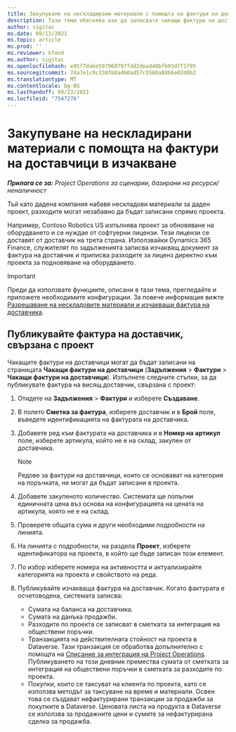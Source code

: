 ```yaml
---
title: Закупуване на нескладирани материали с помощта на фактури на доставчици в изчакване
description: Тази тема обяснява как да записвате чакащи фактури на доставчици.
author: sigitac
ms.date: 09/13/2021
ms.topic: article
ms.prod: ''
ms.reviewer: kfend
ms.author: sigitac
ms.openlocfilehash: e95f7dabe597968707fdd2dead40bfb93d7f1f95
ms.sourcegitcommit: 74a7e1c9c338fb8a4b0ad57c5560a88b6e02d0b2
ms.translationtype: MT
ms.contentlocale: bg-BG
ms.lasthandoff: 09/23/2021
ms.locfileid: "7547276"
---
```

# <a name="purchase-non-stocked-materials-using-a-pending-vendor-invoice"></a>Закупуване на нескладирани материали с помощта на фактури на доставчици в изчакване

_**Прилага се за:** Project Operations за сценарии, базирани на ресурси/неналичност_

Тъй като дадена компания набавя нескладови материали за даден проект, разходите могат незабавно да бъдат записани спрямо проекта. 

Например, Contoso Robotics US изпълнява проект за обновяване на оборудването и се нуждае от софтуерни лицензи. Тези лицензи се доставят от доставчик на трета страна.  Използвайки Dynamics 365 Finance, служителят по задълженията записва изчакващ документ за фактура на доставчик и приписва разходите за лиценз директно към проекта за подновяване на оборудването. 

> [!IMPORTANT]
> Преди да използвате функциите, описани в тази тема, прегледайте и приложете необходимите конфигурации. За повече информация вижте [Разрешаване на нескладовите материали и изчакващи фактура на доставчика](configure-materials-nonstocked.md). 

## <a name="post-a-project-related-pending-vendor-invoice"></a>Публикувайте фактура на доставчик, свързана с проект 

Чакащите фактури на доставчици могат да бъдат записани на страницата **Чакащи фактури на доставчици** (**Задължения** > **Фактури** > **Чакащи фактури на доставчици**). Изпълнете следните стъпки, за да публикувате фактура на висящ доставчик, свързана с проект:

1. Отидете на **Задължения** > **Фактури** и изберете **Създаване**. 
2. В полето **Сметка за фактура**, изберете доставчик и в **Брой** поле, въведете идентификацията на фактурата на доставчика.
3. Добавете ред към фактурата на доставчика и в **Номер на артикул** поле, изберете артикула, който не е на склад, закупен от доставчика. 

    > [!NOTE]
    > Редове за фактури на доставчици, които се основават на категория на поръчката, не могат да бъдат записани в проекта. 
    
5. Добавете закупеното количество. Системата ще попълни единичната цена въз основа на конфигурацията на цената на артикула, която не е на склад. 
6. Проверете общата сума и други необходими подробности на линията.
7. На линията с подробности, на раздела **Проект**, изберете идентификатора на проекта, в който ще бъде записан този елемент.
8. По избор изберете номера на активността и актуализирайте категорията на проекта и свойството на реда.
9. Публикувайте изчакваща фактура на доставчик. Когато фактурата е осчетоводена, системата записва:
    
    - Сумата на баланса на доставчика.
    - Сумата на данъка продажби.
    - Разходите по проекта се записват в сметката за интеграция на обществени поръчки.
    - Транзакцията на действителната стойност на проекта в Dataverse.  Тази транзакция се обработва допълнително с помощта на [Списание за интеграция на Project Operations](../project-accounting/project-operations-integration-journal.md). Публикуването на този дневник премества сумата от сметката за интеграция на обществени поръчки в сметката за разходите по проекта. 
    - Покупки, които се таксуват на клиента по проекта, като се използва методът за таксуване на време и материали. Освен това се създават нефактурирани транзакции за продажби за покупките в Dataverse. Ценовата листа на продукта в Dataverse се използва за продажните цени и сумите за нефактурирана сделка за продажба.
